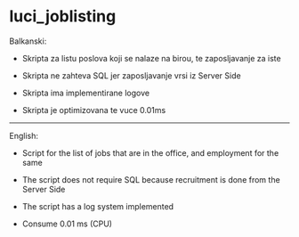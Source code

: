 # luci_joblisting
Balkanski:

- Skripta za listu poslova koji se nalaze na birou, te zaposljavanje za iste

- Skripta ne zahteva SQL jer zaposljavanje vrsi iz Server Side

- Skripta ima implementirane logove

- Skripta je optimizovana te vuce 0.01ms


------------------------------------------------------


English:

- Script for the list of jobs that are in the office, and employment for the same

- The script does not require SQL because recruitment is done from the Server Side 

- The script has a log system implemented 

- Consume 0.01 ms (CPU)
